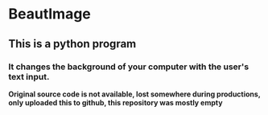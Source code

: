 # BeautImage
## This is a python program
### It changes the background of your computer with the user's text input. 
**Original source code is not available, lost somewhere during productions, only uploaded this to github, this repository was mostly empty**
